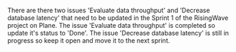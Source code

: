 There are there two issues 'Evaluate data throughput' and 'Decrease database latency' that need to be updated in the Sprint 1 of the RisingWave project on Plane. The issue 'Evaluate data throughput' is completed so update it's status to 'Done'. The issue 'Decrease database latency' is still in progress so keep it open and move it to the next sprint.
